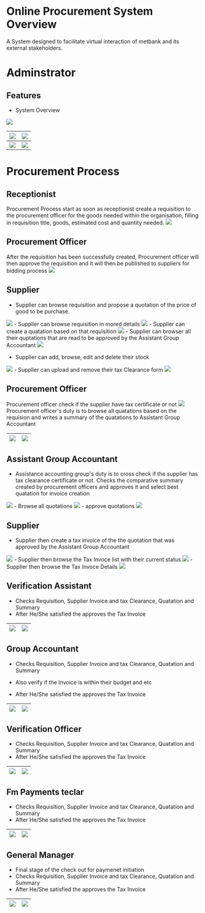 # Online Procurement System Overview
A System designed to facilitate virtual interaction of metbank and its external stakeholders.

# Adminstrator

## Features
- System Overview
<img  src="/public/img/overview.png"/> 

| <img  src="/public/img/roleindex.png"/>  | <img  src="/public/img/addrole.png"/> |
| --------------------------------------- | --------------------------------------- |
| <img  src="/public/img/userindex.png"/>| <img  src="/public/img/useraddrole.png"/>|

# Procurement Process

## Receptionist
Procurement Process start as soon as receptionist create a requisition to the procurement officer for the goods needed within the organisation, filling in requisition title, goods, estimated cost and quantity needed.
<img  src="/public/img/1.png"/> 

## Procurement Officer
After the requisition has been successfully created, Procurement officer will then approve the requisition and it will then be published to suppliers for bidding process
<img  src="/public/img/2.png"/>

## Supplier
 - Supplier can browse requisition and propose a quotation of the price of good to be purchase.
 <img  src="/public/img/4.png"/>
 - Supplier can browse requisition in mored details
 <img  src="/public/img/5.png"/>
  - Supplier can create a quatation based on that requisition
 <img  src="/public/img/6.png"/>
 - Supplier can browser all their quptations that are read to be approved by the Assistant Group Accountant
 <img  src="/public/img/7.png"/>

 - Supplier can add, browse, edit and delete their stock
 <img  src="/public/img/3.png"/>
 - Supplier can upload and remove their tax Clearance form
<img  src="/public/img/7.png"/>

## Procurement Officer
Procurement officer check if the supplier have tax certificate or not
<img  src="/public/img/11.png"/>
Procurement officer's duty is to browse all quatations based on the requision and writes a summary of the quatations  to Assistant Group Accountant



| <img  src="/public/img/9.png"/> | <img  src="/public/img/10.png"/>|
| --------------------------------------- | --------------------------------------- |





## Assistant Group Accountant
- Assistance accounting group's duty is to cross check if the supplier has tax clearance certificate or not. Checks the comparative summary created by procurement officers and approves it and select best quatation for invoice creation
<img  src="/public/img/11.png"/>
- Browse all quotations
<img  src="/public/img/13.png"/>
- approve quotations
<img  src="/public/img/14.png"/>

## Supplier
- Supplier then create a tax invoice of the the quotation that was approved by the Assistant Group Accountant
<img  src="/public/img/15.png"/>
- Supplier then browse the Tax Invoce list with their current status
<img  src="/public/img/16.png"/>
- Supplier then browse the Tax Invoce Details
<img  src="/public/img/17.png"/>

## Verification Assistant
- Checks Requisition, Supplier Invoice and tax Clearance, Quatation and Summary
- After He/She satisfied the approves the Tax Invoice



| <img  src="/public/img/18.png"/> | <img  src="/public/img/19.png"/> |
| --------------------------------------- | --------------------------------------- |

## Group Accountant
- Checks Requisition, Supplier Invoice and tax Clearance, Quatation and Summary

- Also verify if the Invoice is within their budget and etc
- After He/She satisfied the approves the Tax Invoice




| <img  src="/public/img/20.png"/> | <img  src="/public/img/21.png"/> |
| --------------------------------------- | --------------------------------------- |

## Verification Officer
- Checks Requisition, Supplier Invoice and tax Clearance, Quatation and Summary
- After He/She satisfied the approves the Tax Invoice



| <img  src="/public/img/20.png"/>| <img  src="/public/img/22.png"/> |
| --------------------------------------- | ---------------------------------- |


## Fm Payments teclar
- Checks Requisition, Supplier Invoice and tax Clearance, Quatation and Summary
- After He/She satisfied the approves the Tax Invoice


| <img  src="/public/img/20.png"/> | <img  src="/public/img/23.png"/> |
| --------------------------------------- | ---------------------------------- |

## General Manager
- Final stage of the check out for paymenet initiation
- Checks Requisition, Supplier Invoice and tax Clearance, Quatation and Summary
- After He/She satisfied the approves the Tax Invoice


| <img  src="/public/img/24.png"/> | <img  src="/public/img/25.png"/>|
| --------------------------------------- | ---------------------------------- |



